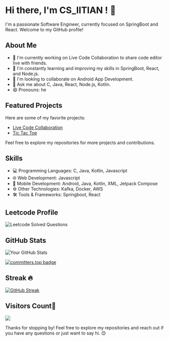 # Hi there, I'm CS_IITIAN ! 👋

I'm a passionate Software Engineer, currently focused on SpringBoot and React. Welcome to my GitHub profile!

## About Me

- 🔭 I'm currently working on Live Code Collaboration to share code editor live with friends.
- 🌱 I'm constantly learning and improving my skills in SpringBoot, React, and Node.js.
- 👯 I'm looking to collaborate on Android App Development.
- 💬 Ask me about C, Java, React, Node.js, Kotlin.
- 😄 Pronouns: he

## Featured Projects

Here are some of my favorite projects:

- [Live Code Collaboration](https://github.com/csiitian/live-code-collaboration)
- [Tic Tac Toe](https://github.com/csiitian/tic-tac-toe)

Feel free to explore my repositories for more projects and contributions.

## Skills

- 💻 Programming Languages: C, Java, Kotlin, Javascript
- 🌐 Web Development: Javascript
- 📱 Mobile Development: Android, Java, Kotlin, XML, Jetpack Compose
- ⚙️ Other Technologies: Kafka, Docker, AWS
- 🛠️ Tools & Frameworks: Springboot, React

## Leetcode Profile
![Leetcode Solved Questions](https://leetcode-profile.vercel.app/?username=cs_iitian)

## GitHub Stats

![Your GitHub Stats](https://github-readme-stats.vercel.app/api?username=csiitian&show_icons=true)

[![committers.top badge](https://user-badge.committers.top/india_private/csiitian.svg)](https://user-badge.committers.top/india_private/csiitian)

## Streak 🔥
 [![GitHub Streak](https://github-readme-streak-stats.herokuapp.com?user=csiitian&theme=algolia&date_format=M%20j%5B%2C%20Y%5D)](https://git.io/streak-stats)

## Visitors Count🚶<br>
  <img src="https://komarev.com/ghpvc/?username=csiitian&color=blue&style=for-the-badge" />
<br>

Thanks for stopping by! Feel free to explore my repositories and reach out if you have any questions or just want to say hi. 😊
